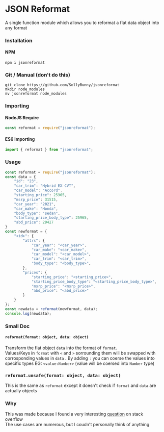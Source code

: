 # JSON Reformat
A single function module which allows you to reformat a flat data object into any format

### Installation
#### NPM
`npm i jsonreformat`
### Git / Manual (don't do this)
```
git clone https://github.com/SollyBunny/jsonreformat
mkdir node_modules
mv jsonreformat node_modules
```

### Importing
#### NodeJS Require
```js
const reformat = require("jsonreformat");
```
#### ES6 Importing
```js
import { reformat } from "jsonreformat";
```

### Usage
```js
const reformat = require("jsonreformat");
const data = {
	"id": "23",
	"car_trim": "Hybrid EX CVT",
	"car_model": "Accord",
	"starting_price": 25965,
	"msrp_price": 31515,
	"car_year": "2021",
	"car_make": "Honda",
	"body_type": "sedan",
	"starting_price_body_type": 25965,
	"abd_price": 29427
}
const newformat = {
	"<id>": {
		"attrs": {
			"car_year": "<car_year>",
			"car_make": "<car_make>",
			"car_model": "<car_model>",
			"car_trim": "<car_trim>",
			"body_type": "<body_type>",
		},
		"prices": {
			"starting_price": "<starting_price>",
			"starting_price_body_type": "<starting_price_body_type>",
			"msrp_price": "<msrp_price>",
			"abd_price": "<abd_price>"
		}
	}
};
const newdata = reformat(newformat, data);
console.log(newdata);
```

### Small Doc
#### `reformat(format: object, data: object)`
Transform the flat object `data` into the format of `format`.  
Values/Keys in `format` with `<` and `>` sorrounding them will be swapped with corrosponding values in `data`  .
By adding `:` you can coerse the values into specific types EG: `<value:Number>` (value will be coersed into `Number` type)
### `reformat.unsafe(format: object, data: object)`
This is the same as `reformat` except it doesn't check if `format` and `data` are actually objects

### Why
This was made because I found a very interesting <a href="https://stackoverflow.com/questions/74008267/with-a-flat-json-is-there-a-way-to-convert-it-according-to-the-format-of-a-data">question</a> on stack overflow  
The use cases are numerous, but I coudn't personally think of anything
